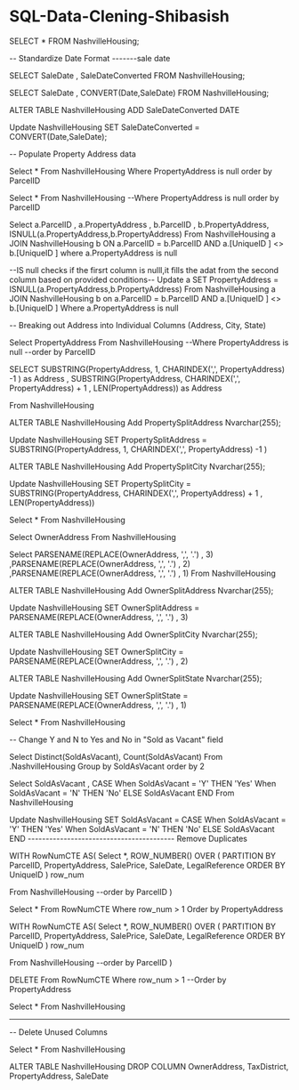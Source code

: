 # SQL-Data-Clening-Shibasish
SELECT * FROM NashvilleHousing;

-- Standardize Date Format -------sale date

SELECT SaleDate , SaleDateConverted
FROM NashvilleHousing;

SELECT SaleDate , CONVERT(Date,SaleDate)
FROM NashvilleHousing;



ALTER TABLE NashvilleHousing 
ADD SaleDateConverted DATE

Update NashvilleHousing
SET SaleDateConverted = CONVERT(Date,SaleDate);



 -- Populate Property Address data

Select *
From NashvilleHousing
Where PropertyAddress is null
order by ParcelID

Select *
From NashvilleHousing
--Where PropertyAddress is null
order by ParcelID

Select a.ParcelID , a.PropertyAddress , b.ParcelID , b.PropertyAddress,
ISNULL(a.PropertyAddress,b.PropertyAddress)
From NashvilleHousing a
JOIN NashvilleHousing b
ON a.ParcelID = b.ParcelID
AND a.[UniqueID ] <> b.[UniqueID ]
where a.PropertyAddress is null


--IS null checks if the firsrt column is nulll,it fills the adat from the second column based on provided conditions--
Update a
SET PropertyAddress = ISNULL(a.PropertyAddress,b.PropertyAddress)
From NashvilleHousing a
JOIN NashvilleHousing b
	on a.ParcelID = b.ParcelID
	AND a.[UniqueID ] <> b.[UniqueID ]
Where a.PropertyAddress is null


-- Breaking out Address into Individual Columns (Address, City, State)


Select PropertyAddress
From NashvilleHousing
--Where PropertyAddress is null
--order by ParcelID


SELECT
SUBSTRING(PropertyAddress, 1, CHARINDEX(',', PropertyAddress) -1 ) as Address
, SUBSTRING(PropertyAddress, CHARINDEX(',', PropertyAddress) + 1 , LEN(PropertyAddress)) as Address

From NashvilleHousing

ALTER TABLE NashvilleHousing
Add PropertySplitAddress Nvarchar(255);

Update NashvilleHousing
SET PropertySplitAddress = SUBSTRING(PropertyAddress, 1, CHARINDEX(',', PropertyAddress) -1 )


ALTER TABLE NashvilleHousing
Add PropertySplitCity Nvarchar(255);

Update NashvilleHousing
SET PropertySplitCity = SUBSTRING(PropertyAddress, CHARINDEX(',', PropertyAddress) + 1 , LEN(PropertyAddress))




Select *
From NashvilleHousing




Select OwnerAddress
From NashvilleHousing


Select
PARSENAME(REPLACE(OwnerAddress, ',', '.') , 3)
,PARSENAME(REPLACE(OwnerAddress, ',', '.') , 2)
,PARSENAME(REPLACE(OwnerAddress, ',', '.') , 1)
From NashvilleHousing



ALTER TABLE NashvilleHousing
Add OwnerSplitAddress Nvarchar(255);

Update NashvilleHousing
SET OwnerSplitAddress = PARSENAME(REPLACE(OwnerAddress, ',', '.') , 3)


ALTER TABLE NashvilleHousing
Add OwnerSplitCity Nvarchar(255);

Update NashvilleHousing
SET OwnerSplitCity = PARSENAME(REPLACE(OwnerAddress, ',', '.') , 2)



ALTER TABLE NashvilleHousing
Add OwnerSplitState Nvarchar(255);

Update NashvilleHousing
SET OwnerSplitState = PARSENAME(REPLACE(OwnerAddress, ',', '.') , 1)



Select *
From NashvilleHousing


-- Change Y and N to Yes and No in "Sold as Vacant" field


Select Distinct(SoldAsVacant), Count(SoldAsVacant)
From .NashvilleHousing
Group by SoldAsVacant
order by 2




Select SoldAsVacant
, CASE When SoldAsVacant = 'Y' THEN 'Yes'
	   When SoldAsVacant = 'N' THEN 'No'
	   ELSE SoldAsVacant
	   END
From NashvilleHousing


Update NashvilleHousing
SET SoldAsVacant = CASE When SoldAsVacant = 'Y' THEN 'Yes'
	   When SoldAsVacant = 'N' THEN 'No'
	   ELSE SoldAsVacant
	   END
----------------------------------------- Remove Duplicates

WITH RowNumCTE AS(
Select *,
	ROW_NUMBER() OVER (
	PARTITION BY ParcelID,
				 PropertyAddress,
				 SalePrice,
				 SaleDate,
				 LegalReference
				 ORDER BY
					UniqueID
					) 
					row_num

From NashvilleHousing
--order by ParcelID
)

Select *
From RowNumCTE
Where row_num > 1
Order by PropertyAddress



WITH RowNumCTE AS(
Select *,
	ROW_NUMBER() OVER (
	PARTITION BY ParcelID,
				 PropertyAddress,
				 SalePrice,
				 SaleDate,
				 LegalReference
				 ORDER BY
					UniqueID
					) 
					row_num

From NashvilleHousing
--order by ParcelID
)

DELETE 
From RowNumCTE
Where row_num > 1
--Order by PropertyAddress


Select *
From NashvilleHousing

---------------------------------------------------------------------------------------------------------

-- Delete Unused Columns



Select *
From NashvilleHousing


ALTER TABLE NashvilleHousing
DROP COLUMN OwnerAddress, TaxDistrict, PropertyAddress, SaleDate
